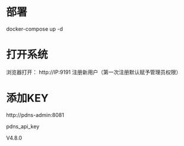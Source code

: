 # 部署
docker-compose up -d
# 打开系统
浏览器打开： http://IP:9191
注册新用户（第一次注册默认赋予管理员权限）
# 添加KEY
http://pdns-admin:8081

pdns_api_key

V4.8.0

